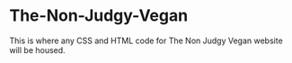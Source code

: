# The-Non-Judgy-Vegan
This is where any CSS and HTML code for The Non Judgy Vegan website will be housed.
